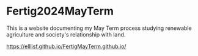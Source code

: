 # Fertig2024MayTerm
This is a website documenting my May Term process studying renewable agriculture and society's relationship with land.

https://elllisf.github.io/FertigMayTerm.github.io/
